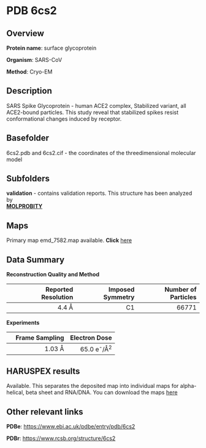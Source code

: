 # PDB 6cs2

## Overview

**Protein name**: surface glycoprotein

**Organism**: SARS-CoV

**Method**: Cryo-EM

## Description

SARS Spike Glycoprotein - human ACE2 complex, Stabilized variant, all ACE2-bound particles. This study reveal that stabilized spikes resist conformational changes induced by receptor.

## Basefolder

6cs2.pdb and 6cs2.cif - the coordinates of the threedimensional molecular model

## Subfolders





**validation** - contains validation reports. This structure has been analyzed by <br>  [**MOLPROBITY**](https://github.com/thorn-lab/coronavirus_structural_task_force/tree/master/pdb/surface_glycoprotein/SARS-CoV/6cs2/validation/molprobity)   



## Maps

Primary map emd_7582.map available. **Click** [here](http://ftp.wwpdb.org/pub/emdb/structures/EMD-7582/map/) 

## Data Summary
**Reconstruction Quality and Method**

|   | Reported Resolution | Imposed Symmetry | Number of Particles |
|---|-------------:|----------------:|--------------:|
|   |4.4 Å|C1|66771|

**Experiments**

|   | Frame Sampling | Electron Dose |
|---|-------------:|----------------:|
|   |1.03 Å|65.0 e<sup>-</sup>/Å<sup>2</sup>|

## HARUSPEX results

Available. This separates the deposited map into individual maps for alpha-helical, beta sheet and RNA/DNA. You can download the maps [here](https://zenodo.org/record/3820135)

## Other relevant links 
**PDBe**:  https://www.ebi.ac.uk/pdbe/entry/pdb/6cs2
 
**PDBr**: https://www.rcsb.org/structure/6cs2 
